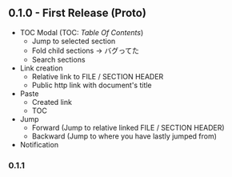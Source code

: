 
## 0.1.0 - First Release (Proto)
* TOC Modal (TOC: _Table Of Contents_)
  - Jump to selected section
  - Fold child sections -> バグってた
  - Search sections
* Link creation
  - Relative link to FILE / SECTION HEADER
  - Public http link with document's title
* Paste
  - Created link
  - TOC
* Jump
  - Forward (Jump to relative linked FILE / SECTION HEADER)
  - Backward (Jump to where you have lastly jumped from)
* Notification

### 0.1.1
